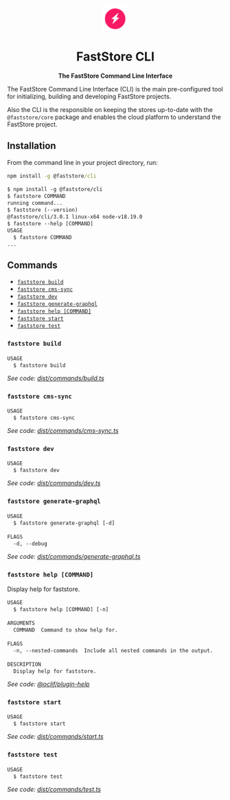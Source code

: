 <p align="center">
  <a href="https://faststore.dev">
    <img alt="Faststore" src="../ui/static/logo.png" width="60" />
  </a>
</p>
<h1 align="center">
  FastStore CLI
</h1>
<p align="center">
  <strong>
    The FastStore Command Line Interface
  </strong>
</p>

The FastStore Command Line Interface (CLI) is the main pre-configured tool for initializing, building and developing FastStore projects.

Also the CLI is the responsible on keeping the stores up-to-date with the `@faststore/core` package and enables the cloud platform to understand the FastStore project.

## Installation

From the command line in your project directory, run:

```cmd
npm install -g @faststore/cli
```

<!-- usage -->

```sh-session
$ npm install -g @faststore/cli
$ faststore COMMAND
running command...
$ faststore (--version)
@faststore/cli/3.0.1 linux-x64 node-v18.19.0
$ faststore --help [COMMAND]
USAGE
  $ faststore COMMAND
...
```

<!-- usagestop -->

## Commands

<!-- commands -->

- [`faststore build`](#faststore-build)
- [`faststore cms-sync`](#faststore-cms-sync)
- [`faststore dev`](#faststore-dev)
- [`faststore generate-graphql`](#faststore-generate-graphql)
- [`faststore help [COMMAND]`](#faststore-help-command)
- [`faststore start`](#faststore-start)
- [`faststore test`](#faststore-test)

### `faststore build`

```
USAGE
  $ faststore build
```

_See code: [dist/commands/build.ts](https://github.com/vtex/faststore/blob/v3.0.1/dist/commands/build.ts)_

### `faststore cms-sync`

```
USAGE
  $ faststore cms-sync
```

_See code: [dist/commands/cms-sync.ts](https://github.com/vtex/faststore/blob/v3.0.1/dist/commands/cms-sync.ts)_

### `faststore dev`

```
USAGE
  $ faststore dev
```

_See code: [dist/commands/dev.ts](https://github.com/vtex/faststore/blob/v3.0.1/dist/commands/dev.ts)_

### `faststore generate-graphql`

```
USAGE
  $ faststore generate-graphql [-d]

FLAGS
  -d, --debug
```

_See code: [dist/commands/generate-graphql.ts](https://github.com/vtex/faststore/blob/v3.0.1/dist/commands/generate-graphql.ts)_

### `faststore help [COMMAND]`

Display help for faststore.

```
USAGE
  $ faststore help [COMMAND] [-n]

ARGUMENTS
  COMMAND  Command to show help for.

FLAGS
  -n, --nested-commands  Include all nested commands in the output.

DESCRIPTION
  Display help for faststore.
```

_See code: [@oclif/plugin-help](https://github.com/oclif/plugin-help/blob/v5.1.22/src/commands/help.ts)_

### `faststore start`

```
USAGE
  $ faststore start
```

_See code: [dist/commands/start.ts](https://github.com/vtex/faststore/blob/v3.0.1/dist/commands/start.ts)_

### `faststore test`

```
USAGE
  $ faststore test
```

_See code: [dist/commands/test.ts](https://github.com/vtex/faststore/blob/v3.0.1/dist/commands/test.ts)_

<!-- commandsstop -->
